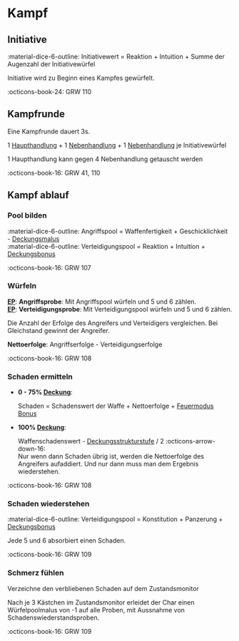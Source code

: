 # Kampf

## Initiative

:material-dice-6-outline: Initiativewert = Reaktion + Intuition + Summe der Augenzahl der Initiativewürfel

Initiative wird zu Beginn eines Kampfes gewürfelt.

:octicons-book-24: GRW 110

## Kampfrunde

Eine Kampfrunde dauert 3s.

1 [Haupthandlung](handlungen.md#haupthandlungen) + 1 [Nebenhandlung](handlungen.md#nebenhandlungen) + 1 [Nebenhandlung](handlungen.md#nebenhandlungen) je Initiativewürfel

1 Haupthandlung kann gegen 4 Nebenhandlung getauscht werden

:octicons-book-16: GRW 41, 110

## Kampf ablauf

### Pool bilden

:material-dice-6-outline: Angriffspool = Waffenfertigkeit + Geschicklichkeit - [Deckungsmalus](status.md#deckung)  
:material-dice-6-outline: Verteidigungspool = Reaktion + Intuition + [Deckungsbonus](status.md#deckung)

:octicons-book-16: GRW 107

### Würfeln

**[EP](proben.md#einfache-proben-ep)**: **Angriffsprobe**: Mit Angriffspool würfeln und 5 und 6 zählen.  
**[EP](proben.md#einfache-proben-ep)**: **Verteidigungsprobe**: Mit Verteidigungspool würfeln und 5 und 6 zählen.

Die Anzahl der Erfolge des Angreifers und Verteidigers vergleichen. Bei Gleichstand gewinnt der Angreifer.

**Nettoerfolge**: Angriffserfolge - Verteidigungserfolge

:octicons-book-16: GRW 108

### Schaden ermitteln

- **0 - 75% [Deckung](status.md#deckung)**:

    Schaden = Schadenswert der Waffe + Nettoerfolge + [Feuermodus Bonus](waffen.md#feuermodi)  

- **100% [Deckung](status.md#deckung)**:  

    Waffenschadenswert - [Deckungsstrukturstufe](barrieren.md#strukturstufen) / 2 :octicons-arrow-down-16:  
    Nur wenn dann Schaden übrig ist, werden die Nettoerfolge des Angreifers aufaddiert. Und nur dann muss man dem Ergebnis wiederstehen.

:octicons-book-16: GRW 108

### Schaden wiederstehen

:material-dice-6-outline: Verteidigungspool = Konstitution + Panzerung + [Deckungsbonus](status.md#deckung)

Jede 5 und 6 absorbiert einen Schaden.

:octicons-book-16: GRW 109

### Schmerz fühlen

Verzeichne den verbliebenen Schaden auf dem Zustandsmonitor

Nach je 3 Kästchen im Zustandsmonitor erleidet der Char einen Würfelpoolmalus von -1 auf alle Proben, mit Aussnahme von Schadenswiederstandsproben.

:octicons-book-16: GRW 109

